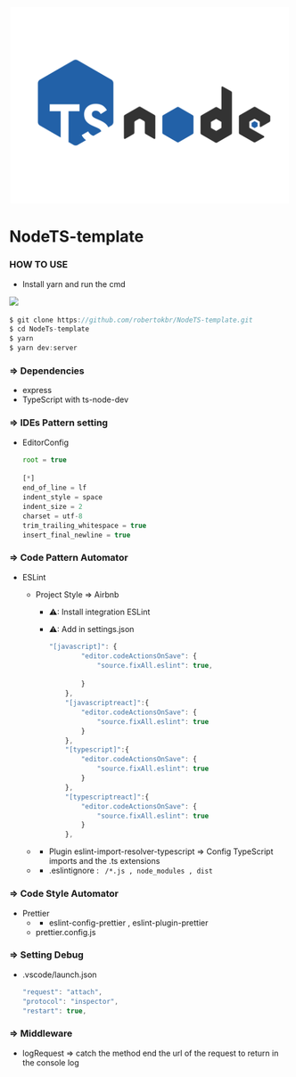 <h4 align="center">
<img src="https://raw.githubusercontent.com/TypeStrong/ts-node/HEAD/logo.svg?sanitize=true" width="500px" /><br>

# NodeTS-template

### HOW TO USE

- Install yarn and run the cmd

<img src="https://github.com/robertokbr/NodeTS-template/blob/master/ExempleGif/8HcMqPhkwW.gif" width="500px" /><br>
```jsx
$ git clone https://github.com/robertokbr/NodeTS-template.git
$ cd NodeTs-template
$ yarn
$ yarn dev:server
```

### ⇒ Dependencies

- express
- TypeScript with ts-node-dev

### ⇒ IDEs Pattern setting

- EditorConfig

    ```jsx
    root = true

    [*]
    end_of_line = lf
    indent_style = space
    indent_size = 2
    charset = utf-8
    trim_trailing_whitespace = true
    insert_final_newline = true
    ```

### ⇒ Code Pattern Automator

- ESLint
    - Project Style ⇒ Airbnb
        - ⚠: Install integration ESLint
        - ⚠: Add in settings.json

            ```jsx
            "[javascript]": {
                    "editor.codeActionsOnSave": {
                        "source.fixAll.eslint": true,

                    }
                },
                "[javascriptreact]":{
                    "editor.codeActionsOnSave": {
                        "source.fixAll.eslint": true 
                    }
                },
                "[typescript]":{
                    "editor.codeActionsOnSave": {
                        "source.fixAll.eslint": true 
                    }
                },
                "[typescriptreact]":{
                    "editor.codeActionsOnSave": {
                        "source.fixAll.eslint": true 
                    }
                },
            ```

    - + Plugin eslint-import-resolver-typescript ⇒ Config TypeScript imports and  the .ts extensions
    - + .eslintignore : ``` /*.js , node_modules , dist```

### ⇒ Code Style Automator

- Prettier
    - + eslint-config-prettier , eslint-plugin-prettier
    - prettier.config.js

### ⇒ Setting Debug

- .vscode/launch.json

    ```jsx
  "request": "attach",
  "protocol": "inspector",
  "restart": true,
    ```

### ⇒ Middleware

- logRequest ⇒ catch the method end the url of the request to return in the console log

